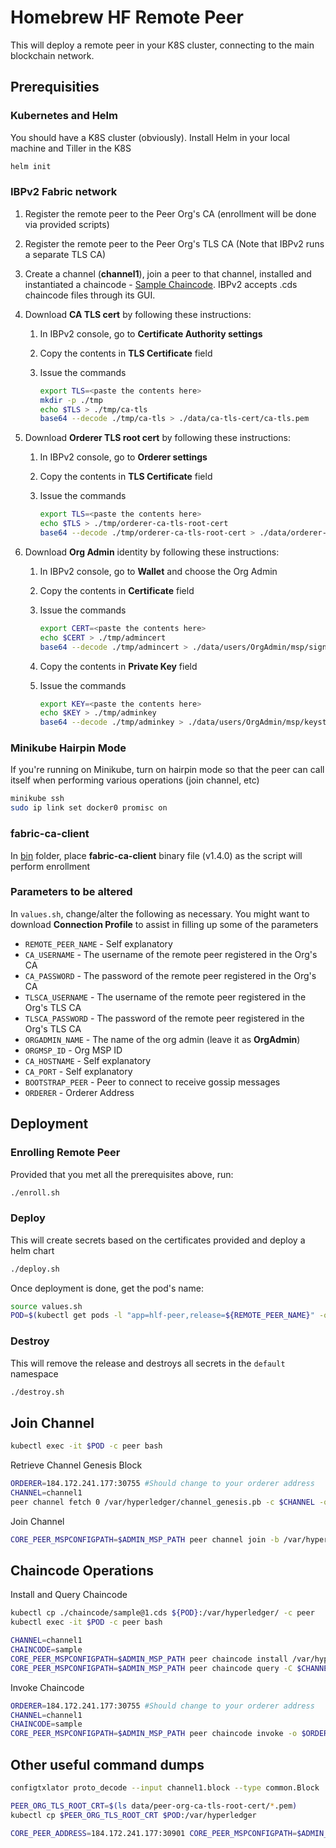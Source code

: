 # Homebrew HF Remote Peer

This will deploy a remote peer in your K8S cluster, connecting to the main blockchain network.

## Prerequisities

### Kubernetes and Helm

You should have a K8S cluster (obviously). Install Helm in your local machine and Tiller in the K8S

```bash
helm init
```

### IBPv2 Fabric network

1. Register the remote peer to the Peer Org's CA (enrollment will be done via provided scripts)

2. Register the remote peer to the Peer Org's TLS CA (Note that IBPv2 runs a separate TLS CA)
  
3. Create a channel (**channel1**), join a peer to that channel, installed and instantiated a chaincode - [Sample Chaincode](chaincode/sample@1.cds). IBPv2 accepts .cds chaincode files through its GUI.

4. Download **CA TLS cert** by following these instructions:
   1. In IBPv2 console, go to **Certificate Authority settings**
   2. Copy the contents in **TLS Certificate** field
   3. Issue the commands

      ```bash
      export TLS=<paste the contents here>
      mkdir -p ./tmp
      echo $TLS > ./tmp/ca-tls
      base64 --decode ./tmp/ca-tls > ./data/ca-tls-cert/ca-tls.pem
      ```

5. Download **Orderer TLS root cert** by following these instructions:
   1. In IBPv2 console, go to **Orderer settings**
   2. Copy the contents in **TLS Certificate** field
   3. Issue the commands

      ```bash
      export TLS=<paste the contents here>
      echo $TLS > ./tmp/orderer-ca-tls-root-cert
      base64 --decode ./tmp/orderer-ca-tls-root-cert > ./data/orderer-ca-tls-root-cert/orderer-ca-tls-root-cert.pem
      ```

6. Download **Org Admin** identity by following these instructions:
   1. In IBPv2 console, go to **Wallet** and choose the Org Admin
   2. Copy the contents in **Certificate** field
   3. Issue the commands

      ```bash
      export CERT=<paste the contents here>
      echo $CERT > ./tmp/admincert
      base64 --decode ./tmp/admincert > ./data/users/OrgAdmin/msp/signcerts/cert.pem
      ```

   4. Copy the contents in **Private Key** field
   5. Issue the commands

      ```bash
      export KEY=<paste the contents here>
      echo $KEY > ./tmp/adminkey
      base64 --decode ./tmp/adminkey > ./data/users/OrgAdmin/msp/keystore/key
      ```

### Minikube Hairpin Mode

If you're running on Minikube, turn on hairpin mode so that the peer can call itself when performing various operations (join channel, etc)

```bash
minikube ssh
sudo ip link set docker0 promisc on
```

### fabric-ca-client

In [bin](bin/) folder, place **fabric-ca-client** binary file (v1.4.0) as the script will perform enrollment

### Parameters to be altered

In `values.sh`, change/alter the following as necessary. You might want to download **Connection Profile** to assist in filling up some of the parameters

* `REMOTE_PEER_NAME` - Self explanatory
* `CA_USERNAME` - The username of the remote peer registered in the Org's CA
* `CA_PASSWORD` - The password of the remote peer registered in the Org's CA
* `TLSCA_USERNAME` - The username of the remote peer registered in the Org's TLS CA
* `TLSCA_PASSWORD` - The password of the remote peer registered in the Org's TLS CA
* `ORGADMIN_NAME` - The name of the org admin (leave it as **OrgAdmin**)
* `ORGMSP_ID` - Org MSP ID
* `CA_HOSTNAME` - Self explanatory
* `CA_PORT` - Self explanatory
* `BOOTSTRAP_PEER` - Peer to connect to receive gossip messages
* `ORDERER` - Orderer Address

## Deployment

### Enrolling Remote Peer

Provided that you met all the prerequisites above, run:

```bash
./enroll.sh
```

### Deploy

This will create secrets based on the certificates provided and deploy a helm chart

```bash
./deploy.sh
```

Once deployment is done, get the pod's name:

```bash
source values.sh
POD=$(kubectl get pods -l "app=hlf-peer,release=${REMOTE_PEER_NAME}" -o jsonpath="{.items[0].metadata.name}")
```

### Destroy

This will remove the release and destroys all secrets in the `default` namespace

```bash
./destroy.sh
```

## Join Channel

```bash
kubectl exec -it $POD -c peer bash
```

Retrieve Channel Genesis Block

```bash
ORDERER=184.172.241.177:30755 #Should change to your orderer address
CHANNEL=channel1
peer channel fetch 0 /var/hyperledger/channel_genesis.pb -c $CHANNEL -o $ORDERER --tls --cafile /var/hyperledger/tls/ord/cert/orderer-ca-tls-root-cert.pem
```

Join Channel

```bash
CORE_PEER_MSPCONFIGPATH=$ADMIN_MSP_PATH peer channel join -b /var/hyperledger/channel_genesis.pb
```

## Chaincode Operations

Install and Query Chaincode

```bash
kubectl cp ./chaincode/sample@1.cds ${POD}:/var/hyperledger/ -c peer
kubectl exec -it $POD -c peer bash
```

```bash
CHANNEL=channel1
CHAINCODE=sample
CORE_PEER_MSPCONFIGPATH=$ADMIN_MSP_PATH peer chaincode install /var/hyperledger/sample\@1.cds
CORE_PEER_MSPCONFIGPATH=$ADMIN_MSP_PATH peer chaincode query -C $CHANNEL -n $CHAINCODE -c '{"Args":["query","a"]}'
```

Invoke Chaincode

```bash
ORDERER=184.172.241.177:30755 #Should change to your orderer address
CHANNEL=channel1
CHAINCODE=sample
CORE_PEER_MSPCONFIGPATH=$ADMIN_MSP_PATH peer chaincode invoke -o $ORDERER --tls --cafile /var/hyperledger/tls/ord/cert/orderer-ca-tls-root-cert.pem -C $CHANNEL -n $CHAINCODE -c '{"Args":["put","a","10"]}'
```

## Other useful command dumps

```bash
configtxlator proto_decode --input channel1.block --type common.Block

PEER_ORG_TLS_ROOT_CRT=$(ls data/peer-org-ca-tls-root-cert/*.pem)
kubectl cp $PEER_ORG_TLS_ROOT_CRT $POD:/var/hyperledger

CORE_PEER_ADDRESS=184.172.241.177:30901 CORE_PEER_MSPCONFIGPATH=$ADMIN_MSP_PATH CORE_PEER_TLS_ROOTCERT_FILE=/var/hyperledger/peer-org-tls-ca.pem peer chaincode invoke -o $ORDERER --tls --cafile /var/hyperledger/tls/ord/cert/orderer-ca-tls-root-cert.pem -C $CHANNEL -n $CHAINCODE -c '{"Args":["put","a","13"]}'

```